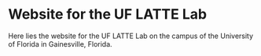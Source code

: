 # Website for the UF LATTE Lab

Here lies the website for the UF LATTE Lab on the campus of the University of
Florida in Gainesville, Florida.
